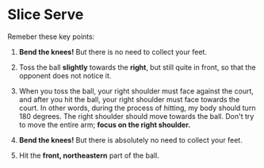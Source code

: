 # Slice Serve

Remeber these key points:



1. __Bend the knees!__ But there is no need to collect your feet. 

2. Toss the ball __slightly__ towards the __right__, but still quite in front, so that the opponent does not notice it. 

3. When you toss the ball, your right shoulder must face against the court, and after you hit the ball, your right shoulder must face towards the court. In other words, during the process of hitting, my body should turn 180 degrees. The right shoulder should move towards the ball. Don't try to move the entire arm; __focus on the right shoulder.__

4. __Bend the knees!__ But there is absolutely no need to collect your feet. 

5. Hit the __front, northeastern__ part of the ball.